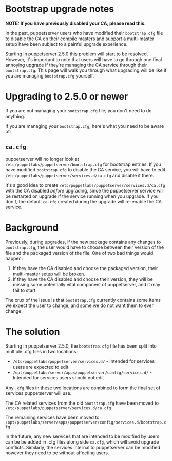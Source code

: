 # Bootstrap upgrade notes

**NOTE: If you have previously disabled your CA, please read this.**

In the past, puppetserver users who have modified their `bootstrap.cfg` file to disable the CA on their compile masters and support a multi-master setup have been subject to a painful upgrade experience.

Starting in puppetserver 2.5.0 this problem will start to be resolved. However, it's important to note that users will have to go through one final annoying upgrade if they're managing the CA service through their `bootstrap.cfg`. This page will walk you through what upgrading will be like if you are managing `bootstrap.cfg` yourself. 

# Upgrading to 2.5.0 or newer
If you are not managing your `bootstrap.cfg` file, you don't need to do anything.

If you are managing your `bootstrap.cfg`, here's what you need to be aware of:

## `ca.cfg`
puppetserver will no longer look at `/etc/puppetlabs/puppetserver/bootstrap.cfg` for bootstrap entries. If you have modified `bootstrap.cfg` to disable the CA service, you will have to edit `/etc/puppetlabs/puppetserver/services.d/ca.cfg` and disable it there.

It's a good idea to create `/etc/puppetlabs/puppetserver/services.d/ca.cfg` with the CA disabled *before* upgrading, since the puppetserver service will be restarted on upgrade if the service running when you upgrade. If you don't, the default `ca.cfg` created during the upgrade will re-enable the CA service.

# Background
Previously, during upgrades, if the new package contains any changes to `bootstrap.cfg`, the user would have to choose between their version of the file and the packaged version of the file. One of two bad things would happen:

1. If they have the CA disabled and choose the packaged version, their multi-master setup will be broken.
2. If they have the CA disabled and choose their version, they will be missing some potentially vital component of puppetserver, and it may fail to start.

The crux of the issue is that `bootstrap.cfg` currently contains some items we expect the user to change, and some we do not want them to ever change.

# The solution
Starting in puppetserver 2.5.0, the `bootstrap.cfg` file has been split into multiple .cfg files in two locations:
* `/etc/puppetlabs/puppetserver/services.d/` - Intended for services users are expected to edit
* `/opt/puppetlabs/server/apps/puppetserver/config/services.d/` - Intended for services users should not edit

Any `.cfg` files in these two locations are combined to form the final set of services puppetserver will use.

The CA related services from the old `bootstrap.cfg` have been moved to `/etc/puppetlabs/puppetserver/services.d/ca.cfg`

The remaining services have been moved to `/opt/puppetlabs/server/apps/puppetserver/config/services.d/bootstrap.cfg`

In the future, any new services that are intended to be modified by users can be be added in .cfg files along side `ca.cfg`, which will avoid upgrade conflicts. Similarly, the services internal to puppetserver can be modified however they need to be without affecting users.

